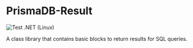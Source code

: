# PrismaDB-Result

![Test .NET (Linux)](https://github.com/aprismatic/prismadb-result/workflows/Test%20.NET%20(Linux)/badge.svg)

A class library that contains basic blocks to return results for SQL queries.
